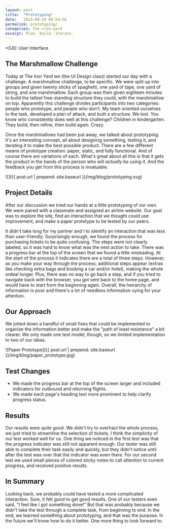 ```yaml
---
layout: post
title:  "Prototyping"
date:   2015-09-29 08:54:56
permalink: prototyping/
categories: the-iron-yard
excerpt: Plan. Build. Iterate.
---
```

*[UI]: User Interface

## The Marshmallow Challenge
Today at The Iron Yard we (the UI Design class) started our day with a challenge. A marshmallow challenge, to be specific. We were split up into groups and given twenty sticks of spaghetti, one yard of tape, one yard of string, and one marshmallow. Each group was then given eighteen minutes to build the tallest free-standing structure they could, with the marshmallow on top. Apparently this challenge divides participants into two categories: people who prototype, and people who don't. My team oriented ourselves to the task, developed a plan of attack, and built a structure. We lost. You know who consistently does well at this challenge? Children in kindergarten. They build, then refine, then build again. Crazy.

Once the marshmallows had been put away, we talked about prototyping. It's an interesting concept, all about designing something, testing it, and iterating it to make the best possible product. There are a few different means of prototype creation: paper, static, and fully functional. And of course there are variations of each. What's great about all this is that it gets the product in the hands of the person who will *actually be using it*. And the feedback you get from this process is invaluable.

![]({{ post.url | prepend: site.baseurl }}/img/blog/prototyping.svg)

## Project Details
After our discussion we tried our hands at a little prototyping of our own. We were paired with a classmate and assigned an airline website. Our goal was to explore the site, find an interaction that we thought could use improvement, and make a paper prototype to be tested by our peers.

It didn't take long for my partner and I to identify an interaction that was less than user-friendly. Surprisingly enough, we found the process for purchasing tickets to be quite confusing. The steps were not clearly labeled, so it was hard to know what was the next action to take. There was a progress bar at the top of the screen that we found a little misleading. At the start of the process it indicates there are a total of three steps. However, as you make your way through the process, additional steps appear (extras like checking extra bags and booking a car and/or hotel), making the whole ordeal longer. Plus, there was no way to go back a step, and if you tried to navigate back with the browser, you got sent back to the home page, and would have to start from the beginning again. Overall, the heirarchy of information is poor and there's a lot of needless information vying for your attention.

## Our Approach
We jotted down a handful of small fixes that could be implemented to organize the information better and make the "path of least resistance" a bit clearer. We only made one test model, though, so we limited implementation to two of our ideas.

![Paper Prototype]({{ post.url | prepend: site.baseurl }}/img/blog/paper_prototype.jpg)

## Test Changes
- We made the progress bar at the top of the screen larger and included indicators for outbound and returning flights.
- We made each page's heading text more prominent to help clarify progress status.

## Results
Our results were quite good. We didn't try to overhaul the whole process, we just tried to streamline the selection of tickets. I think the simplicity of our test worked well for us. One thing we noticed in the first test was that the progress indicator was still not apparent enough. Our tester was still able to complete their task easily and quickly, but they didn't notice until after the test was over that the indicator was even there. For our second test we used small pieces of colored sticky notes to call attention to current progress, and received positive results.

## In Summary
Looking back, we probably could have tested a more complicated interaction. Sure, it felt good to get good results. One of our testers even said, "I feel like I got something done!" But that was probably because we didn't take the test through a complete task, from beginning to end. In the end, we learned something about prototyping, and that was the purpose. In the future we'll know how to do it better. One more thing to look forward to.
